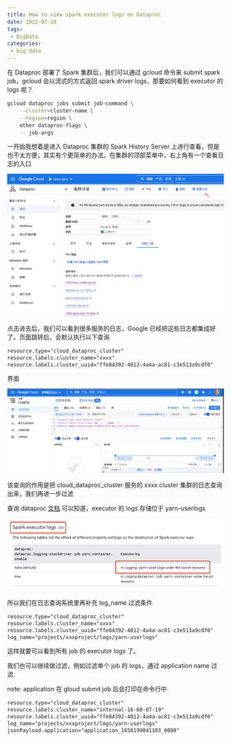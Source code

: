 ```yaml
---
title: How to view spark executor logs on Dataproc
date: 2022-07-18
tags:
 - BigData
categories: 
 - big_data
---
```


在 Dataproc 部署了 Spark 集群后，我们可以通过 gcloud 命令来 submit spark job，gcloud 会以流式的方式返回 spark driver logs，那要如何看到 executor 的 logs 呢？
```bash
gcloud dataproc jobs submit job-command \
    --cluster=cluster-name \
    --region=region \
    other dataproc-flags \
    -- job-args
```

一开始我想着是进入 Dataproc 集群的 Spark History Server 上进行查看，但是也不太方便，其实有个更简单的办法，在集群的顶部菜单中，右上角有一个查看日志的入口

![img.png](./image/dataproc_logs.png)

点击进去后，我们可以看到很多服务的日志，Google 已经把这些日志都集成好了。页面跳转后，会默认执行以下查询
```config
resource.type="cloud_dataproc_cluster"
resource.labels.cluster_name="xxxx"
resource.labels.cluster_uuid="ffe84392-4012-4a4a-ac81-c3e513a9cdf0"
```
界面

![img.png](./image/logging_page.png)

该查询的作用是把 cloud_dataproc_cluster 服务的 xxxx cluster 集群的日志查询出来，我们再进一步过滤

查询 dataproc [文档](https://cloud.google.com/dataproc/docs/guides/dataproc-job-output#spark_executor_logs) 可以知道，executor 的 logs 存储位于 yarn-userlogs

![img.png](./image/dataproc_logs_setting.png)

所以我们在日志查询系统里再补充 log_name 过滤条件
```config
resource.type="cloud_dataproc_cluster"
resource.labels.cluster_name="xxxx"
resource.labels.cluster_uuid="ffe84392-4012-4a4a-ac81-c3e513a9cdf0"
log_name="projects/xxxproject/logs/yarn-userlogs"
```

这样就要可以看到所有 job 的 executor logs 了。

我们也可以继续做过滤，例如过滤单个 job 的 logs，通过 application name 过滤.

note: application 在 gloud submit job 后会打印在命令行中

```config
resource.type="cloud_dataproc_cluster"
resource.labels.cluster_name="internal-16-60-07-19"
resource.labels.cluster_uuid="ffe84392-4012-4a4a-ac81-c3e513a9cdf0"
log_name="projects/xxxproject/logs/yarn-userlogs"
jsonPayload.application="application_1658199041103_0098"
```
